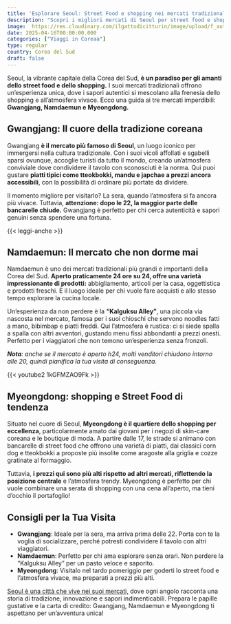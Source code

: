 ```yaml
---
title: 'Esplorare Seoul: Street Food e shopping nei mercati tradizionali'
description: "Scopri i migliori mercati di Seoul per street food e shopping: Gwangjang, Namdaemun e Myeongdong. Immergiti nella cultura coreana con piatti tradizionali, noodle, bibimbap e prodotti unici, tra mercati aperti h24 e quartieri trendy."
image:  https://res.cloudinary.com/ilgattodicitturin/image/upload/f_auto,q_auto,w_800,dpr_auto/v1657123237/Articoli/Corea/Seoul/street-food-seoul_uqmwhq.jpg
date: 2025-04-16T00:00:00.000
categories: ["Viaggi in Coreaa"]
type: regular
country: Corea del Sud
draft: false
---
```

Seoul, la vibrante capitale della Corea del Sud, **è un paradiso per gli amanti dello street food e dello shopping.** I suoi mercati tradizionali offrono un’esperienza unica, dove i sapori autentici si mescolano alla frenesia dello shopping e all’atmosfera vivace. Ecco una guida ai tre mercati imperdibili: **Gwangjang, Namdaemun e Myeongdong.**

## Gwangjang: Il cuore della tradizione coreana
Gwangjang **è il mercato più famoso di Seoul**, un luogo iconico per immergersi nella cultura tradizionale. Con i suoi vicoli affollati e sgabelli sparsi ovunque, accoglie turisti da tutto il mondo, creando un’atmosfera conviviale dove condividere il tavolo con sconosciuti è la norma. Qui puoi gustare **piatti tipici come tteokbokki, mandu e japchae a prezzi ancora accessibili**, con la possibilità di ordinare più portate da dividere. 

Il momento migliore per visitarlo? La sera, quando l’atmosfera si fa ancora più vivace. Tuttavia, **attenzione: dopo le 22, la maggior parte delle bancarelle chiude.** Gwangjang è perfetto per chi cerca autenticità e sapori genuini senza spendere una fortuna.

{{< leggi-anche >}}

## Namdaemun: Il mercato che non dorme mai
Namdaemun è uno dei mercati tradizionali più grandi e importanti della Corea del Sud. **Aperto praticamente 24 ore su 24, offre una varietà impressionante di prodotti:** abbigliamento, articoli per la casa, oggettistica e prodotti freschi. È il luogo ideale per chi vuole fare acquisti e allo stesso tempo esplorare la cucina locale.

Un’esperienza da non perdere è la **“Kalguksu Alley”**, una piccola via nascosta nel mercato, famosa per i suoi chioschi che servono noodles fatti a mano, bibimbap e piatti freddi. Qui l’atmosfera è rustica: ci si siede spalla a spalla con altri avventori, gustando menu fissi abbondanti a prezzi onesti. Perfetto per i viaggiatori che non temono un’esperienza senza fronzoli.

***Nota**: anche se il mercato è aperto h24, molti venditori chiudono intorno alle 20, quindi pianifica la tua visita di conseguenza.*

{{< youtube2 1kGFMZAO9Fk >}}

## Myeongdong: shopping e Street Food di tendenza
Situato nel cuore di Seoul, **Myeongdong è il quartiere dello shopping per eccellenza**, particolarmente amato dai giovani per i negozi di skin-care coreana e le boutique di moda. A partire dalle 17, le strade si animano con bancarelle di street food che offrono una varietà di piatti, dai classici corn dog e tteokbokki a proposte più insolite come aragoste alla griglia e cozze gratinate al formaggio. 

Tuttavia, **i prezzi qui sono più alti rispetto ad altri mercati, riflettendo la posizione centrale** e l’atmosfera trendy. Myeongdong è perfetto per chi vuole combinare una serata di shopping con una cena all’aperto, ma tieni d’occhio il portafoglio!

## Consigli per la Tua Visita
- **Gwangjang**: Ideale per la sera, ma arriva prima delle 22. Porta con te la voglia di socializzare, perché potresti condividere il tavolo con altri viaggiatori.
- **Namdaemun**: Perfetto per chi ama esplorare senza orari. Non perdere la “Kalguksu Alley” per un pasto veloce e saporito.
- **Myeongdong**: Visitalo nel tardo pomeriggio per goderti lo street food e l’atmosfera vivace, ma preparati a prezzi più alti.

[Seoul è una città che vive nei suoi mercati,](/blog/seoul-cosa-vedere-4-giorni-itinerario-completo) dove ogni angolo racconta una storia di tradizione, innovazione e sapori indimenticabili. Prepara le papille gustative e la carta di credito: Gwangjang, Namdaemun e Myeongdong ti aspettano per un’avventura unica!

 